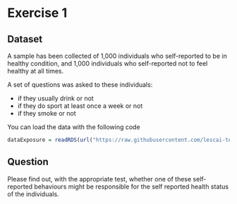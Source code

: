 # Exercise 1

## Dataset

A sample has been collected of 1,000 individuals who self-reported to be in healthy condition, and
1,000 individuals who self-reported not to feel healthy at all times.

A set of questions was asked to these individuals:

- if they usually drink or not
- if they do sport at least once a week or not
- if they smoke or not

You can load the data with the following code

```R
dataExposure = readRDS(url("https://raw.githubusercontent.com/lescai-teaching/class-bigdata/main/L10_stats_exercises/exercise_01/L10_dataset_exercise01.rds"))
```

## Question

Please find out, with the appropriate test, whether one of these self-reported behaviours might be responsible for
the self reported health status of the individuals.
